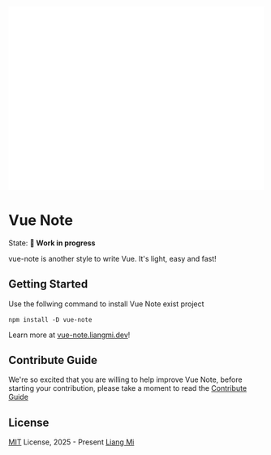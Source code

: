 <p align="center">
<picture>
  <source srcset="https://raw.githubusercontent.com/liangmiQwQ/vue-note/main/packages/docs/src/public/code-dark.svg" media="(prefers-color-scheme: dark)">
  <source srcset="https://raw.githubusercontent.com/liangmiQwQ/vue-note/main/packages/docs/src/public/code-light.svg" media="(prefers-color-scheme: light)">
  <img src="https://raw.githubusercontent.com/liangmiQwQ/vue-note/main/packages/docs/src/public/code-light.svg" />
</picture>
</p>

# Vue Note

State: **🚧 Work in progress**

vue-note is another style to write Vue. It's light, easy and fast!

## Getting Started

Use the follwing command to install Vue Note exist project

```
npm install -D vue-note
```

Learn more at [vue-note.liangmi.dev](https://vue-note.liangmi.dev/)!

## Contribute Guide

We're so excited that you are willing to help improve Vue Note, before starting your contribution, please take a moment to read the [Contribute Guide](https://vue-note.liangmi.dev/extra/contribute)

## License

[MIT](./LICENSE) License, 2025 - Present [Liang Mi](https://github.com/liangmiqwq)

